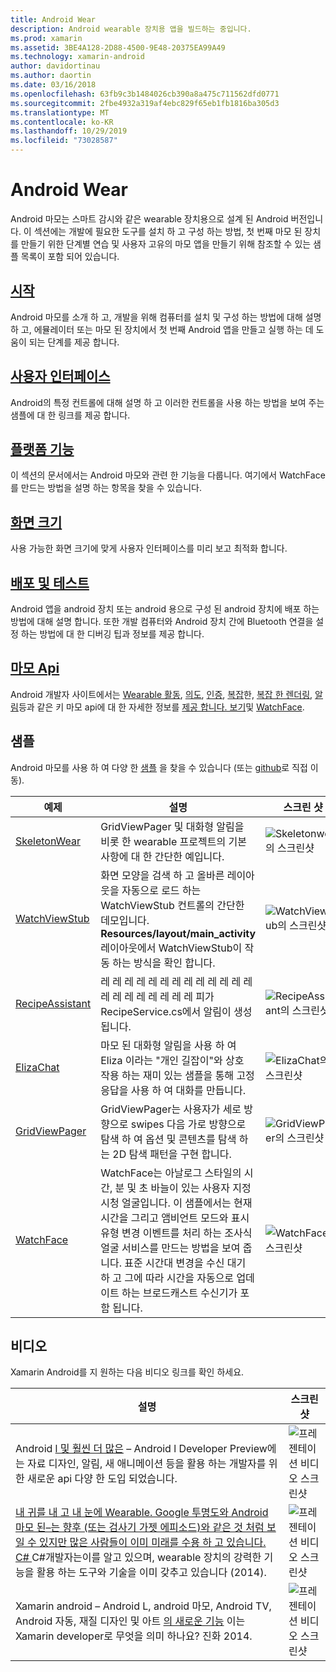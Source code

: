 ```yaml
---
title: Android Wear
description: Android wearable 장치용 앱을 빌드하는 중입니다.
ms.prod: xamarin
ms.assetid: 3BE4A128-2D88-4500-9E48-20375EA99A49
ms.technology: xamarin-android
author: davidortinau
ms.author: daortin
ms.date: 03/16/2018
ms.openlocfilehash: 63fb9c3b1484026cb390a8a475c711562dfd0771
ms.sourcegitcommit: 2fbe4932a319af4ebc829f65eb1fb1816ba305d3
ms.translationtype: MT
ms.contentlocale: ko-KR
ms.lasthandoff: 10/29/2019
ms.locfileid: "73028587"
---
```

# <a name="android-wear"></a>Android Wear

Android 마모는 스마트 감시와 같은 wearable 장치용으로 설계 된 Android 버전입니다. 이 섹션에는 개발에 필요한 도구를 설치 하 고 구성 하는 방법, 첫 번째 마모 된 장치를 만들기 위한 단계별 연습 및 사용자 고유의 마모 앱을 만들기 위해 참조할 수 있는 샘플 목록이 포함 되어 있습니다.

## <a name="getting-startedandroidwearget-startedindexmd"></a>[시작](~/android/wear/get-started/index.md)

Android 마모를 소개 하 고, 개발을 위해 컴퓨터를 설치 및 구성 하는 방법에 대해 설명 하 고, 에뮬레이터 또는 마모 된 장치에서 첫 번째 Android 앱을 만들고 실행 하는 데 도움이 되는 단계를 제공 합니다.

## <a name="user-interfaceandroidwearuser-interfaceindexmd"></a>[사용자 인터페이스](~/android/wear/user-interface/index.md)

Android의 특정 컨트롤에 대해 설명 하 고 이러한 컨트롤을 사용 하는 방법을 보여 주는 샘플에 대 한 링크를 제공 합니다.

## <a name="platform-featuresandroidwearplatformindexmd"></a>[플랫폼 기능](~/android/wear/platform/index.md)

이 섹션의 문서에서는 Android 마모와 관련 한 기능을 다룹니다. 여기에서 WatchFace를 만드는 방법을 설명 하는 항목을 찾을 수 있습니다.

## <a name="screen-sizesandroidwearscreen-sizesmd"></a>[화면 크기](~/android/wear/screen-sizes.md)

사용 가능한 화면 크기에 맞게 사용자 인터페이스를 미리 보고 최적화 합니다.

## <a name="deployment--testingandroidweardeploy-testindexmd"></a>[배포 및 테스트](~/android/wear/deploy-test/index.md)

Android 앱을 android 장치 또는 android 용으로 구성 된 android 장치에 배포 하는 방법에 대해 설명 합니다. 또한 개발 컴퓨터와 Android 장치 간에 Bluetooth 연결을 설정 하는 방법에 대 한 디버깅 팁과 정보를 제공 합니다.

## <a name="wear-apishttpsdeveloperandroidcomreferenceandroidsupportwearable"></a>[마모 Api](https://developer.android.com/reference/android/support/wearable)

Android 개발자 사이트에서는 [Wearable 활동](https://developer.android.com/reference/android/support/wearable/activity/package-summary.html), [의도](https://developer.android.com/reference/com/google/android/wearable/intent/package-summary.html), [인증](https://developer.android.com/reference/android/support/wearable/authentication/package-summary.html), [복잡](https://developer.android.com/reference/android/support/wearable/complications/package-summary.html)한, [복잡 한 렌더링](https://developer.android.com/reference/android/support/wearable/complications/rendering/package-summary.html), [알림](https://developer.android.com/reference/android/support/wearable/notifications/package-summary.html)등과 같은 키 마모 api에 대 한 자세한 정보를 [제공 합니다. 보기](https://developer.android.com/reference/android/support/wearable/view/package-summary.html)및 [WatchFace](https://developer.android.com/reference/android/support/wearable/watchface/package-summary.html).

## <a name="samples"></a>샘플

Android 마모를 사용 하 여 다양 한 [샘플](https://docs.microsoft.com/samples/browse/?products=xamarin&term=Xamarin.Android+wear) 을 찾을 수 있습니다 (또는 [github](https://github.com/xamarin/monodroid-samples/tree/master/wear)로 직접 이동).

|예제|설명|스크린 샷|
|--- |--- |--- |
|[SkeletonWear](https://docs.microsoft.com/samples/xamarin/monodroid-samples/wear-skeletonwear)|GridViewPager 및 대화형 알림을 비롯 한 wearable 프로젝트의 기본 사항에 대 한 간단한 예입니다.|![Skeletonwear의 스크린샷](images/skeleton.png)|
|[WatchViewStub](https://docs.microsoft.com/samples/xamarin/monodroid-samples/wear-watchviewstub)|화면 모양을 검색 하 고 올바른 레이아웃을 자동으로 로드 하는 WatchViewStub 컨트롤의 간단한 데모입니다. **Resources/layout/main_activity** 레이아웃에서 WatchViewStub이 작동 하는 방식을 확인 합니다.|![WatchViewStub의 스크린샷](images/watchview.png)|
|[RecipeAssistant](https://docs.microsoft.com/samples/xamarin/monodroid-samples/wear-recipeassistant)|레 레 레 레 레 레 레 레 레 레 레 레 레 레 레 레 레 레 레 레 레 피가 RecipeService.cs에서 알림이 생성 됩니다.|![RecipeAssistant의 스크린샷](images/recipeassist.png)|
|[ElizaChat](https://docs.microsoft.com/samples/xamarin/monodroid-samples/wear-elizachat)|마모 된 대화형 알림을 사용 하 여 Eliza 이라는 "개인 길잡이"와 상호 작용 하는 재미 있는 샘플을 통해 고정 응답을 사용 하 여 대화를 만듭니다.|![ElizaChat의 스크린샷](images/eliza.png)|
|[GridViewPager](https://docs.microsoft.com/samples/xamarin/monodroid-samples/wear-gridviewpager)|GridViewPager는 사용자가 세로 방향으로 swipes 다음 가로 방향으로 탐색 하 여 옵션 및 콘텐츠를 탐색 하는 2D 탐색 패턴을 구현 합니다.|![GridViewPager의 스크린샷](images/gridviewpager.png)|
|[WatchFace](https://docs.microsoft.com/samples/xamarin/monodroid-samples/wear-watchface)|WatchFace는 아날로그 스타일의 시간, 분 및 초 바늘이 있는 사용자 지정 시청 얼굴입니다. 이 샘플에서는 현재 시간을 그리고 앰비언트 모드와 표시 유형 변경 이벤트를 처리 하는 조사식 얼굴 서비스를 만드는 방법을 보여 줍니다. 표준 시간대 변경을 수신 대기 하 고 그에 따라 시간을 자동으로 업데이트 하는 브로드캐스트 수신기가 포함 됩니다.|![WatchFace의 스크린샷](images/gridviewpager.png)|

## <a name="videos"></a>비디오

Xamarin Android를 지 원하는 다음 비디오 링크를 확인 하세요.

|설명|스크린 샷|
|--- |--- |
|Android [l 및 훨씬 더 많은](https://blog.xamarin.com/webinar-recording-android-l-and-so-much-more/) &ndash; Android l Developer Preview에는 자료 디자인, 알림, 새 애니메이션 등을 활용 하는 개발자를 위한 새로운 api 다양 한 도입 되었습니다.|![프레젠테이션 비디오 스크린샷](images/video-android-l.png)|
|[내 귀를 내 고 내 눈에 Wearable. Google 투명도와 Android 마모 된&ndash;는 향후 (또는 검사기 가젯 에피소드)와 같은 것 처럼 보일 수 있지만 많은 사람들이 이미 미래를 수용 하 고 있습니다. C# ](https://www.youtube.com/watch?v=80H8tXByZQc) C#개발자는이를 알고 있으며, wearable 장치의 강력한 기능을 활용 하는 도구와 기술을 이미 갖추고 있습니다 (2014).|![프레젠테이션 비디오 스크린샷](images/video-eyes-ears.png)|
|Xamarin android &ndash; Android L, android 마모, Android TV, Android 자동, 재질 디자인 및 아트 [의 새로운 기능](https://www.youtube.com/watch?v=Gpqc2XZIQfU) 이는 Xamarin developer로 무엇을 의미 하나요? 진화 2014.|![프레젠테이션 비디오 스크린샷](Images/video-whats-new.png)|

<!--

March 18
https://blog.xamarin.com/android-wear/

August 14
https://blog.xamarin.com/android-l-developer-preview-android-wear-support/

August 27
https://blog.xamarin.com/tips-for-your-first-android-wear-app/

Watch Face
https://github.com/Redth/Xamarin.Wear.WatchFace
-->
